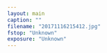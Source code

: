 ```yaml
---
layout: main
caption: ""
filename: "20171116215412.jpg"
fstop: "Unknown"
exposure: "Unknown"
---
```

